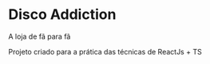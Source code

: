 # Disco Addiction 

A loja de fã para fã

Projeto criado para a prática das técnicas de ReactJs + TS